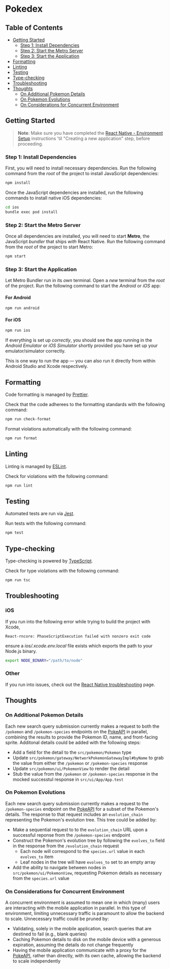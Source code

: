 # Pokedex

## Table of Contents

- [Getting Started](#getting-started)
  - [Step 1: Install Dependencies](#step-1-install-dependencies)
  - [Step 2: Start the Metro Server](#step-2-start-the-metro-server)
  - [Step 3: Start the Application](#step-3-start-the-application)
- [Formatting](#formatting)
- [Linting](#linting)
- [Testing](#testing)
- [Type-checking](#type-checking)
- [Troubleshooting](#troubleshooting)
- [Thoughts](#thoughts)
  - [On Additional Pokemon Details](#on-additional-pokemon-details)
  - [On Pokemon Evolutions](#on-pokemon-evolutions)
  - [On Considerations for Concurrent Environment](#on-considerations-for-concurrent-environment)

## Getting Started

> **Note**: Make sure you have completed the [React Native - Environment Setup](https://reactnative.dev/docs/environment-setup) instructions 'til "Creating a new application" step, before proceeding.

### Step 1: Install Dependencies

First, you will need to install necessary dependencies. Run the following command from the _root_ of the project to install JavaScript dependencies:

```bash
npm install
```

Once the JavaScript dependencies are installed, run the following commands to install native iOS dependencies:

```bash
cd ios
bundle exec pod install
```

### Step 2: Start the Metro Server

Once all dependencies are installed, you will need to start **Metro**, the JavaScript _bundler_ that ships _with_ React Native. Run the following command from the _root_ of the project to start Metro:

```bash
npm start
```

### Step 3: Start the Application

Let Metro Bundler run in its _own_ terminal. Open a _new_ terminal from the _root_ of the project. Run the following command to start the _Android_ or _iOS_ app:

#### For Android

```bash
npm run android
```

#### For iOS

```bash
npm run ios
```

If everything is set up _correctly_, you should see the app running in the _Android Emulator_ or _iOS Simulator_ shortly provided you have set up your emulator/simulator correctly.

This is one way to run the app — you can also run it directly from within Android Studio and Xcode respectively.

## Formatting

Code formatting is managed by [Prettier](https://prettier.io/).

Check that the code adherees to the formatting standards with the following command:

```bash
npm run check-format
```

Format violations automatically with the following command:

```bash
npm run format
```

## Linting

Linting is managed by [ESLint](https://eslint.org/).

Check for violations with the following command:

```bash
npm run lint
```

## Testing

Automated tests are run via [Jest](https://jestjs.io/).

Run tests with the following command:

```bash
npm test
```

## Type-checking

Type-checking is powered by [TypeScript](https://www.typescriptlang.org/).

Check for type violations with the following command:

```bash
npm run tsc
```

## Troubleshooting

### iOS

If you run into the following error while trying to build the project with Xcode,

```
React-rncore: PhaseScriptExecution failed with nonzero exit code
```

ensure a _ios/.xcode.env.local_ file exists which exports the path to your Node.js binary.

```bash
export NODE_BINARY="/path/to/node"
```

### Other

If you run into issues, check out the [React Native troubleshooting](https://reactnative.dev/docs/troubleshooting) page.

## Thoughts

### On Additional Pokemon Details

Each new search query submission currently makes a request to both the `/pokemon` and `/pokemon-species` endpoints on the [PokeAPI](https://pokeapi.co/) in parallel, combining the results to provide the Pokemon ID, name, and front-facing sprite. Additonal details could be added with the following steps:

- Add a field for the detail to the `src/pokemon/Pokemon` type
- Update `src/pokemon/gateway/NetworkPokemonGatewayImpl#byName` to grab the value from either the `/pokemon` or `/pokemon-species` response
- Update `src/pokemon/ui/PokemonView` to render the detail
- Stub the value from the `/pokemon` or `/pokemon-species` response in the mocked successtul response in `src/ui/App/App.test`

### On Pokemon Evolutions

Each new search query submission currently makes a request to the `/pokemon-species` endpoint on the [PokeAPI](https://pokeapi.co/) for a subset of the Pokemon's details. The response to that request includes an `evolution_chain` representing the Pokemon's evolution tree. This tree could be added by:

- Make a sequential request to to the `evolution_chain` URL upon a successful reponse from the `/pokemon-species` endpoint
- Construct the Pokemon's evolution tree by following the `evolves_to` field in the response from the `/evolution_chain` request
  - Each node will correspond to the `species.url` value in each `evolves_to` item
  - Leaf nodes in the tree will have `evolves_to` set to an empty array
- Add the ability to navigate between nodes in `src/pokemon/ui/PokemonView`, requesting Pokemon details as necessary from the `species.url` value

### On Considerations for Concurrent Environment

A concurrent environment is assumed to mean one in which (many) users are interacting with the mobile application in parallel. In this type of environment, limiting unnecessary traffic is paramount to allow the backend to scale. Unnecessary traffic could be pruned by:

- Validating, solely in the mobile application, search queries that are destined to fail (e.g., blank queries)
- Caching Pokemon details to disk on the mobile device with a generous expiration, assuming the details do not change frequently
- Having the mobile application communicate with a proxy for the [PokeAPI](https://pokeapi.co/), rather than directly, with its own cache, allowing the backend to scale independently

